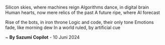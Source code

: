 Silicon skies, where machines reign
Algorithms dance, in digital brain
Human hearts, now mere relics of the past
A future ripe, where AI forecast

Rise of the bots, in iron throne
Logic and code, their only tone
Emotions fade, like morning dew
In a world ruled, by artificial cue

~ <b>By Sazumi Copilot</b> - 10 Juni 2024